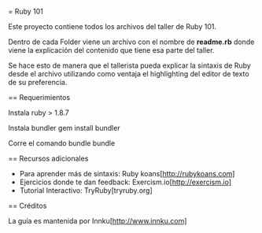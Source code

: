 = Ruby 101

Este proyecto contiene todos los archivos del taller de Ruby 101.

Dentro de cada Folder viene un archivo con el nombre de <b>readme.rb</b> donde viene la explicación del contenido que tiene esa parte del taller.

Se hace esto de manera que el tallerista pueda explicar la sintaxis de Ruby desde el archivo utilizando como ventaja el highlighting del editor de texto de su preferencia.

== Requerimientos

Instala ruby > 1.8.7

Instala bundler
	gem install bundler
	
Corre el comando bundle
	bundle
	
== Recursos adicionales

* Para aprender más de sintaxis: Ruby koans[http://rubykoans.com]
* Ejercicios donde te dan feedback: Exercism.io[http://exercism.io]
* Tutorial Interactivo: TryRuby[tryruby.org]

== Créditos

La guía es mantenida por Innku[http://www.innku.com]
